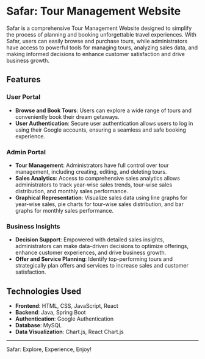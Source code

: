 # Safar: Tour Management Website

Safar is a comprehensive Tour Management Website designed to simplify the process of planning and booking unforgettable travel experiences. With Safar, users can easily browse and purchase tours, while administrators have access to powerful tools for managing tours, analyzing sales data, and making informed decisions to enhance customer satisfaction and drive business growth.

## Features

### User Portal
- **Browse and Book Tours**: Users can explore a wide range of tours and conveniently book their dream getaways.
- **User Authentication**: Secure user authentication allows users to log in using their Google accounts, ensuring a seamless and safe booking experience.

### Admin Portal
- **Tour Management**: Administrators have full control over tour management, including creating, editing, and deleting tours.
- **Sales Analytics**: Access to comprehensive sales analytics allows administrators to track year-wise sales trends, tour-wise sales distribution, and monthly sales performance.
- **Graphical Representation**: Visualize sales data using line graphs for year-wise sales, pie charts for tour-wise sales distribution, and bar graphs for monthly sales performance.

### Business Insights
- **Decision Support**: Empowered with detailed sales insights, administrators can make data-driven decisions to optimize offerings, enhance customer experiences, and drive business growth.
- **Offer and Service Planning**: Identify top-performing tours and strategically plan offers and services to increase sales and customer satisfaction.

## Technologies Used
- **Frontend**: HTML, CSS, JavaScript, React
- **Backend**: Java, Spring Boot
- **Authentication**: Google Authentication
- **Database**: MySQL
- **Data Visualization**: Chart.js, React Chart.js

---

Safar: Explore, Experience, Enjoy!
